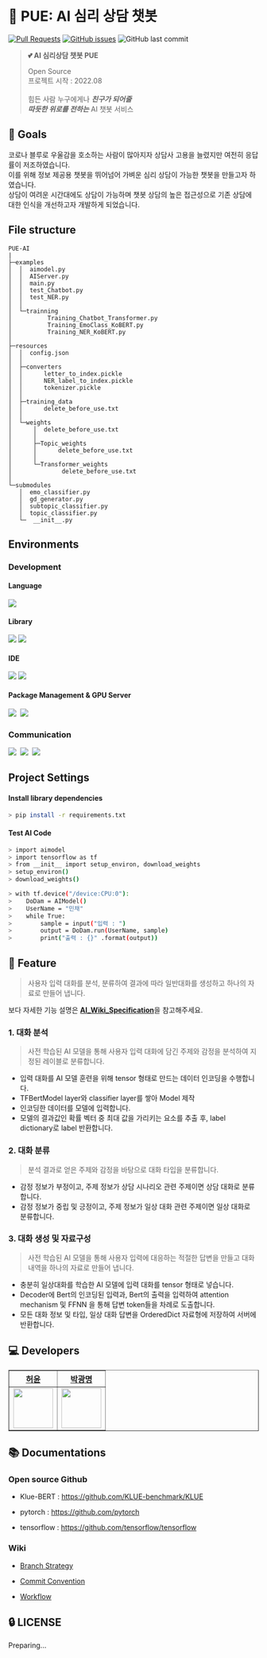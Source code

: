 # 💬 PUE: AI 심리 상담 챗봇
[![Pull Requests](https://img.shields.io/github/issues-pr/PUE-AI-ChatBot/PUE-AI?style=for-the-badge)](https://github.com/PUE-AI-ChatBot/PUE-AI/pulls)
[![GitHub issues](https://img.shields.io/github/issues/PUE-AI-ChatBot/PUE-AI?style=for-the-badge)](https://github.com/PUE-AI-ChatBot/PUE-AI/issues)
![GitHub last commit](https://img.shields.io/github/last-commit/PUE-AI-ChatBot/PUE-AI?style=for-the-badge)
>  **:two_hearts: AI 심리상담 챗봇 PUE**  
>
> Open Source <br>
> 프로젝트 시작 : 2022.08 <br> <br>
> 힘든 사람 누구에게나 ***친구가 되어줄*** <br>
> ***따듯한 위로를 전하는*** AI 챗봇 서비스 <br> 
>

## 🥇 Goals

코로나 블루로 우울감을 호소하는 사람이 많아지자 상담사 고용을 늘렸지만 여전히 응답률이 저조하였습니다. <br>
이를 위해 정보 제공용 챗봇을 뛰어넘어 가벼운 심리 상담이 가능한 챗봇을 만들고자 하였습니다. <br>
상담이 여려운 시간대에도 상담이 가능하며 챗봇 상담의 높은 접근성으로 기존 상담에 대한 인식을 개선하고자 개발하게 되었습니다. <br>

## File structure
<div align="left">
    
    PUE-AI
    |
    ├─examples
    │  │  aimodel.py
    │  │  AIServer.py
    │  │  main.py
    │  │  test_Chatbot.py
    │  │  test_NER.py
    │  │
    │  └─trainning
    │          Training_Chatbot_Transformer.py
    │          Training_EmoClass_KoBERT.py
    │          Training_NER_KoBERT.py
    │
    ├─resources
    │  │  config.json
    │  │
    │  ├─converters
    │  │      letter_to_index.pickle
    │  │      NER_label_to_index.pickle
    │  │      tokenizer.pickle
    │  │
    │  ├─training_data
    │  │      delete_before_use.txt
    │  │
    │  └─weights
    │      │  delete_before_use.txt
    │      │
    │      ├─Topic_weights
    │      │      delete_before_use.txt
    │      │
    │      └─Transformer_weights
    │              delete_before_use.txt
    │
    └─submodules
       │  emo_classifier.py
       │  gd_generator.py
       │  subtopic_classifier.py
       │  topic_classifier.py
       └─  __init__.py
    
</div>


## Environments
### Development
#### Language
<img src="https://img.shields.io/badge/python-3.9-blue"/>

#### Library
<div>
  <img src="https://img.shields.io/badge/tensorflow-2.10.0-brightgreen"/>
     <img src="https://img.shields.io/badge/transformers-4.21.3-yellow"/>&nbsp
</div>

#### IDE
<div>
    <img src="https://img.shields.io/badge/VisualStudioCode-007ACC?style=for-the-badge&logo=Visual%20Studio%20Code&logoColor=white"/>
     <img src = "https://img.shields.io/badge/PyCharm-000000.svg?style=for-the-badge&logo=PyCharm&logoColor=white"/>&nbsp 
</div>

#### Package Management & GPU Server
<div>
    <img src="https://img.shields.io/badge/Anaconda-%2344A833.svg?style=for-the-badge&logo=anaconda&logoColor=white"/>&nbsp
    <img src="https://img.shields.io/badge/Google%20Colab-F9AB00.svg?style=for-the-badge&logo=Google-Colab&logoColor=white"/>&nbsp
</div>


### Communication
<div>
    <img src="https://img.shields.io/badge/ClickUp-7B68EE.svg?style=for-the-badge&logo=ClickUp&logoColor=white"/>&nbsp
    <img src="https://img.shields.io/badge/Slack-4A154B?style=for-the-badge&logo=Slack&logoColor=white"/>&nbsp
    <img src="https://img.shields.io/badge/GitHub-181717?style=for-the-badge&logo=GitHub&logoColor=white"/>&nbsp
</div>



## Project Settings
#### Install library dependencies

```bash
> pip install -r requirements.txt
```

#### Test AI Code

```bash
> import aimodel
> import tensorflow as tf
> from __init__ import setup_environ, download_weights
> setup_environ()
> download_weights()

> with tf.device("/device:CPU:0"):
>    DoDam = AIModel()
>    UserName = "민채"
>    while True:
>        sample = input("입력 : ")
>        output = DoDam.run(UserName, sample)
>        print("출력 : {}" .format(output))
```

## 📜 Feature
> 사용자 입력 대화를 분석, 분류하여 결과에 따라 일반대화를 생성하고 하나의 자료로 만들어 냅니다. 

보다 자세한 기능 설명은 [**AI_Wiki_Specification**](https://github.com/PUE-AI-ChatBot/PUE-AI/wiki/Specification)을 참고해주세요.

### 1. 대화 분석
> 사전 학습된 AI 모델을 통해 사용자 입력 대화에 담긴 주제와 감정을 분석하여 지정된 레이블로 분류합니다.
- 입력 대화를 AI 모델 훈련을 위해 tensor 형태로 만드는 데이터 인코딩을 수행합니다.
- TFBertModel layer와 classifier layer를 쌓아 Model 제작
- 인코딩한 데이터를 모델에 입력합니다.
- 모델의 결과값인 확률 벡터 중 최대 값을 가리키는 요소를 추출 후, label dictionary로 label 반환합니다.

### 2. 대화 분류
> 분석 결과로 얻은 주제와 감정을 바탕으로 대화 타입을 분류합니다.
- 감정 정보가 부정이고, 주제 정보가 상담 시나리오 관련 주제이면 상담 대화로 분류합니다.
- 감정 정보가 중립 및 긍정이고, 주제 정보가 일상 대화 관련 주제이면 일상 대화로 분류합니다.


### 3. 대화 생성 및 자료구성
> 사전 학습된 AI 모델을 통해 사용자 입력에 대응하는 적절한 답변을 만들고 대화 내역을 하나의 자료로 만들어 냅니다.
- 충분히 일상대화를 학습한 AI 모델에 입력 대화를 tensor 형태로 넣습니다.
- Decoder에 Bert의 인코딩된 입력과, Bert의 출력을 입력하여 attention mechanism 및 FFNN 을 통해 답변 token들을 차례로 도출합니다.
- 모든 대화 정보 및 타입, 일상 대화 답변을 OrderedDict 자료형에 저장하여 서버에 반환합니다.

## 💻 Developers
<div align="left">
    <table border="1">
        <th><a href="https://github.com/HeoYoon1">허윤</a></th>
        <th><a href="https://github.com/pangthing">박광명</a></th>
        <tr>
            <td>
                <img src="https://github.com/HeoYoon1.png" width='80' />
            </td>
            <td>
                <img src="https://github.com/pangthing.png" width='80' />
            </td>
        </tr>
    </table>
</div>



## 📚 Documentations

### Open source Github
- Klue-BERT : https://github.com/KLUE-benchmark/KLUE

- pytorch : https://github.com/pytorch

- tensorflow : https://github.com/tensorflow/tensorflow

### Wiki
- [Branch Strategy](https://github.com/PUE-AI-ChatBot/PUE-AI/wiki/Branch-Strategy)

- [Commit Convention](https://github.com/PUE-AI-ChatBot/PUE-AI/wiki/Commit-Convention)

- [Workflow](https://github.com/PUE-AI-ChatBot/PUE-AI/wiki/Workflow)

## 🔒 LICENSE
Preparing...



